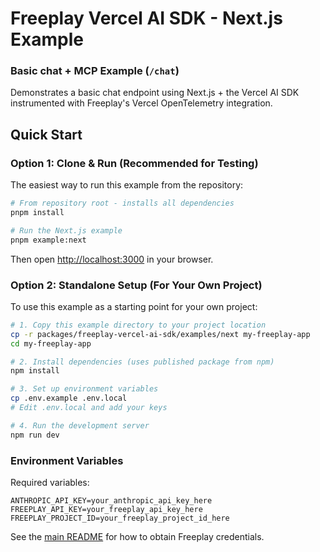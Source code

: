 # Freeplay Vercel AI SDK - Next.js Example

### Basic chat + MCP Example (`/chat`)

Demonstrates a basic chat endpoint using Next.js + the Vercel AI SDK instrumented with Freeplay's Vercel OpenTelemetry integration.

## Quick Start

### Option 1: Clone & Run (Recommended for Testing)

The easiest way to run this example from the repository:

```bash
# From repository root - installs all dependencies
pnpm install

# Run the Next.js example
pnpm example:next
```

Then open [http://localhost:3000](http://localhost:3000) in your browser.

### Option 2: Standalone Setup (For Your Own Project)

To use this example as a starting point for your own project:

```bash
# 1. Copy this example directory to your project location
cp -r packages/freeplay-vercel-ai-sdk/examples/next my-freeplay-app
cd my-freeplay-app

# 2. Install dependencies (uses published package from npm)
npm install

# 3. Set up environment variables
cp .env.example .env.local
# Edit .env.local and add your keys

# 4. Run the development server
npm run dev
```

### Environment Variables

Required variables:

```env
ANTHROPIC_API_KEY=your_anthropic_api_key_here
FREEPLAY_API_KEY=your_freeplay_api_key_here
FREEPLAY_PROJECT_ID=your_freeplay_project_id_here
```

See the [main README](../../README.md) for how to obtain Freeplay credentials.
